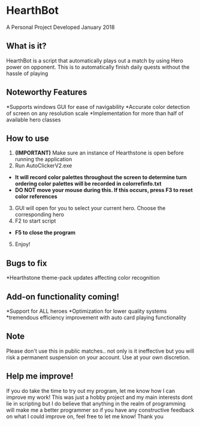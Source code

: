 # HearthBot
A Personal Project Developed January 2018  
## What is it?
HearthBot is a script that automatically plays out a match by using Hero power on opponent. This is to automatically finish daily quests without the hassle of playing

## Noteworthy Features
*Supports windows GUI for ease of navigability
*Accurate color detection of screen on any resolution scale
*Implementation for more than half of available hero classes


## How to use
1. __(IMPORTANT)__ Make sure an instance of Hearthstone is open before running the application
2. Run AutoClickerV2.exe
  * __It will record color palettes throughout the screen to determine turn ordering color palettes will be recorded in colorrefinfo.txt__
  * __DO NOT move your mouse during this. If this occurs, press F3 to reset color references__
3. GUI will open for you to select your current hero. Choose the corresponding hero
4. F2 to start script
  * __F5 to close the program__
5. Enjoy!

## Bugs to fix
*Hearthstone theme-pack updates affecting color recognition

## Add-on functionality coming!
*Support for ALL heroes
*Optimization for lower quality systems
*tremendous efficiency improvement with auto card playing functionality

## Note
Please don't use this in public matches.. not only is it ineffective but you will risk a permanent suspension on your account. Use at your own discretion.

## Help me improve!
If you do take the time to try out my program, let me know how I can improve my work! This was just a hobby project and my main interests dont lie
in scripting but I do believe that anything in the realm of programming will make me a better programmer so if you have any constructive feedback on what I could
improve on, feel free to let me know! Thank you
